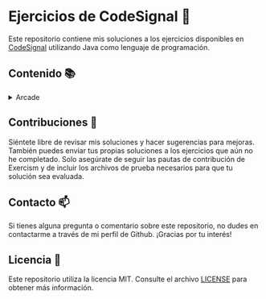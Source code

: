 # Ejercicios de CodeSignal :rocket:

Este repositorio contiene mis soluciones a los ejercicios disponibles en [CodeSignal](https://app.codesignal.com/) utilizando Java como lenguaje de programación.

## Contenido :books:

<details>
  <summary>Arcade</summary>
  <ul>
    <details open>
      <summary>Intro</summary>
        <ul>
          <li>The Journey Begins</li>
          <ol type="1">
            <li><a href="/src/main/java/dev/asjordi/arcade/intro/add.java">add</a></li>
            <li><a href="/src/main/java/dev/asjordi/arcade/intro/CenturyFromYear.java">centuryFromYear</a></li>
            <li><a href="#"></a></li>
          </ol>
        </ul>
    </details>
  </ul>
</details>

## Contribuciones :handshake:

Siéntete libre de revisar mis soluciones y hacer sugerencias para mejoras. También puedes enviar tus propias soluciones a los ejercicios que aún no he completado. Solo asegúrate de seguir las pautas de contribución de Exercism y de incluir los archivos de prueba necesarios para que tu solución sea evaluada.

## Contacto :mailbox:

Si tienes alguna pregunta o comentario sobre este repositorio, no dudes en contactarme a través de mi perfil de Github. ¡Gracias por tu interés!

## Licencia :page_facing_up:

Este repositorio utiliza la licencia MIT. Consulte el archivo [LICENSE](LICENSE) para obtener más información.
